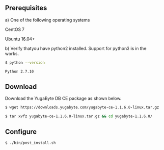 ## Prerequisites

a) One of the following operating systems

<i class="icon-centos"></i> CentOS 7 

<i class="icon-ubuntu"></i> Ubuntu 16.04+

b) Verify thatyou have python2 installed. Support for python3 is in the works.

```{.sh .copy .separator-dollar}
$ python --version
```
```sh
Python 2.7.10
```

## Download

Download the YugaByte DB CE package as shown below.


```{.sh .copy .separator-dollar}
$ wget https://downloads.yugabyte.com/yugabyte-ce-1.1.6.0-linux.tar.gz
```
```{.sh .copy .separator-dollar}
$ tar xvfz yugabyte-ce-1.1.6.0-linux.tar.gz && cd yugabyte-1.1.6.0/
```

## Configure

```{.sh .copy .separator-dollar}
$ ./bin/post_install.sh
```
